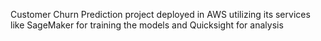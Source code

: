 Customer Churn Prediction project deployed in AWS utilizing its services like SageMaker for training the models and Quicksight for analysis
